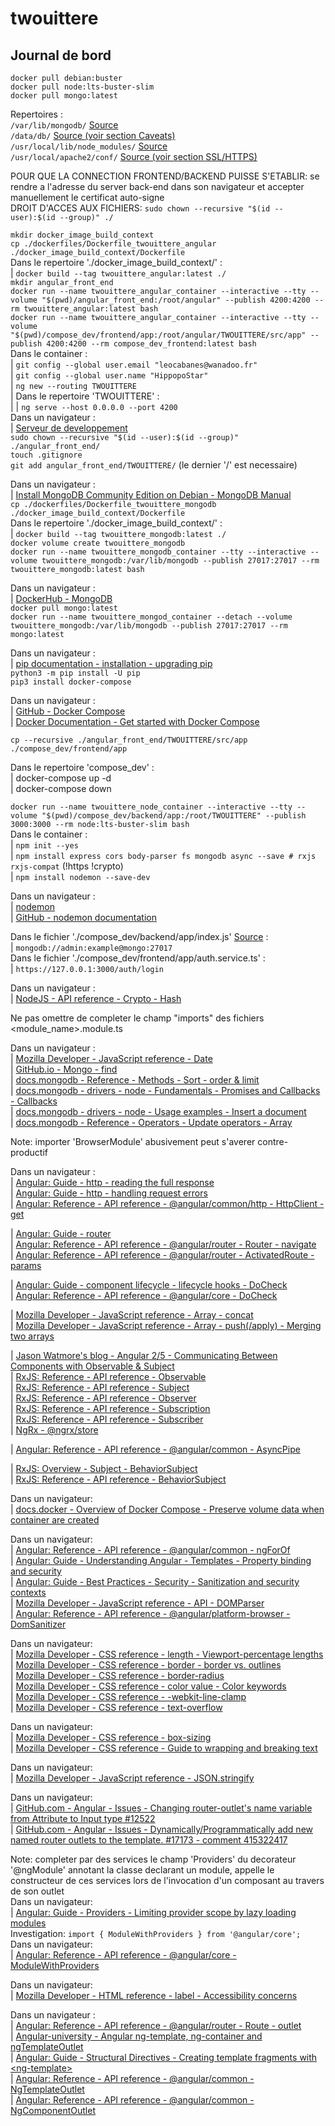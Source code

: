 # twouittere

## Journal de bord

`docker pull debian:buster`  
`docker pull node:lts-buster-slim`  
`docker pull mongo:latest`  

Repertoires :  
`/var/lib/mongodb/` [Source](https://docs.mongodb.com/manual/tutorial/install-mongodb-on-debian/#run-mongodb-community-edition)  
`/data/db/` [Source (voir section Caveats)](https://hub.docker.com/_/mongo)  
`/usr/local/lib/node_modules/` [Source](https://docs.npmjs.com/cli/v7/configuring-npm/folders)  
`/usr/local/apache2/conf/` [Source (voir section SSL/HTTPS)](https://hub.docker.com/_/httpd)  

POUR QUE LA CONNECTION FRONTEND/BACKEND PUISSE S'ETABLIR: se rendre a l'adresse du server back-end dans son navigateur et accepter manuellement le certificat auto-signe  
DROIT D'ACCES AUX FICHIERS: `sudo chown --recursive "$(id --user):$(id --group)" ./`  

`mkdir docker_image_build_context`  
`cp ./dockerfiles/Dockerfile_twouittere_angular ./docker_image_build_context/Dockerfile`  
Dans le repertoire './docker\_image\_build\_context/' :  
|	`docker build --tag twouittere_angular:latest ./`  
`mkdir angular_front_end`  
`docker run --name twouittere_angular_container --interactive --tty --volume "$(pwd)/angular_front_end:/root/angular" --publish 4200:4200 --rm twouittere_angular:latest bash`  
`docker run --name twouittere_angular_container --interactive --tty --volume "$(pwd)/compose_dev/frontend/app:/root/angular/TWOUITTERE/src/app" --publish 4200:4200 --rm compose_dev_frontend:latest bash`  
Dans le container :  
|	`git config --global user.email "leocabanes@wanadoo.fr"`  
|	`git config --global user.name "HippopoStar"`  
|	`ng new --routing TWOUITTERE`  
|	Dans le repertoire 'TWOUITTERE' :  
|	|	`ng serve --host 0.0.0.0 --port 4200`  
Dans un navigateur :  
|	[Serveur de developpement](http://127.0.0.1:4200/)  
`sudo chown --recursive "$(id --user):$(id --group)" ./angular_front_end/`  
`touch .gitignore`  
`git add angular_front_end/TWOUITTERE/` (le dernier '/' est necessaire)  

Dans un navigateur :  
|	[Install MongoDB Community Edition on Debian - MongoDB Manual](https://docs.mongodb.com/manual/tutorial/install-mongodb-on-debian/)  
`cp ./dockerfiles/Dockerfile_twouittere_mongodb ./docker_image_build_context/Dockerfile`  
Dans le repertoire './docker\_image\_build\_context/' :  
|	`docker build --tag twouittere_mongodb:latest ./`  
`docker volume create twouittere_mongodb`  
`docker run --name twouittere_mongodb_container --tty --interactive --volume twouittere_mongodb:/var/lib/mongodb --publish 27017:27017 --rm twouittere_mongodb:latest bash`  

Dans un navigateur :  
|	[DockerHub - MongoDB](https://hub.docker.com/_/mongo)  
`docker pull mongo:latest`  
`docker run --name twouittere_mongod_container --detach --volume twouittere_mongodb:/var/lib/mongodb --publish 27017:27017 --rm mongo:latest`  

Dans un navigateur :  
|	[pip documentation - installation - upgrading pip](https://pip.pypa.io/en/stable/installing/#upgrading-pip)  
`python3 -m pip install -U pip`  
`pip3 install docker-compose`  

Dans un navigateur :  
|	[GitHub - Docker Compose](https://github.com/docker/compose)  
|	[Docker Documentation - Get started with Docker Compose](https://docs.docker.com/compose/gettingstarted/)  

`cp --recursive ./angular_front_end/TWOUITTERE/src/app ./compose_dev/frontend/app`  

Dans le repertoire 'compose\_dev' :  
|	docker-compose up -d  
|	docker-compose down  

`docker run --name twouittere_node_container --interactive --tty --volume "$(pwd)/compose_dev/backend/app:/root/TWOUITTERE" --publish 3000:3000 --rm node:lts-buster-slim bash`  
Dans le container :  
|	`npm init --yes`  
|	`npm install express cors body-parser fs mongodb async --save # rxjs rxjs-compat` (!https !crypto)  
|	`npm install nodemon --save-dev`  

Dans un navigateur :  
|	[nodemon](https://nodemon.io/)  
|	[GitHub - nodemon documentation](https://github.com/remy/nodemon#nodemon)  

Dans le fichier './compose\_dev/backend/app/index.js' [Source](https://docs.mongodb.com/manual/reference/connection-string/) :  
|	`mongodb://admin:example@mongo:27017`  
Dans le fichier './compose\_dev/frontend/app/auth.service.ts' :  
|	`https://127.0.0.1:3000/auth/login`  

Dans un navigateur :  
|	[NodeJS - API reference - Crypto - Hash](https://nodejs.org/api/crypto.html#crypto_class_hash)  

Ne pas omettre de completer le champ "imports" des fichiers \<module\_name\>.module.ts

Dans un navigateur :  
|	[Mozilla Developer - JavaScript reference - Date](https://developer.mozilla.org/en-US/docs/Web/JavaScript/Reference/Global_Objects/Date)  
|	[GitHub.io - Mongo - find](http://mongodb.github.io/node-mongodb-native/3.6/api/Collection.html#find)  
|	[docs.mongodb - Reference - Methods - Sort - order & limit](https://docs.mongodb.com/manual/reference/method/cursor.sort/#limit-results)  
|	[docs.mongodb - drivers - node - Fundamentals - Promises and Callbacks - Callbacks](https://docs.mongodb.com/drivers/node/current/fundamentals/promises/#callbacks)  
|	[docs.mongodb - drivers - node - Usage examples - Insert a document](https://docs.mongodb.com/drivers/node/current/usage-examples/insertOne/)  
|	[docs.mongodb - Reference - Operators - Update operators - Array](https://docs.mongodb.com/manual/reference/operator/update/#array)  

Note: importer 'BrowserModule' abusivement peut s'averer contre-productif

Dans un navigateur :  
|	[Angular: Guide - http - reading the full response](https://angular.io/guide/http#reading-the-full-response)  
|	[Angular: Guide - http - handling request errors](https://angular.io/guide/http#handling-request-errors)  
|	[Angular: Reference - API reference - @angular/common/http - HttpClient - get](https://angular.io/api/common/http/HttpClient#get)  

|	[Angular: Guide - router](https://angular.io/guide/router)  
|	[Angular: Reference - API reference - @angular/router - Router - navigate](https://angular.io/api/router/Router#navigate)  
|	[Angular: Reference - API reference - @angular/router - ActivatedRoute - params](https://angular.io/api/router/ActivatedRoute#params)  

|	[Angular: Guide - component lifecycle - lifecycle hooks - DoCheck](https://angular.io/guide/lifecycle-hooks#defining-custom-change-detection)  
|	[Angular: Reference - API reference - @angular/core - DoCheck](https://angular.io/api/core/DoCheck)  

|	[Mozilla Developer - JavaScript reference - Array - concat](https://developer.mozilla.org/en-US/docs/Web/JavaScript/Reference/Global_Objects/Array/concat)  
|	[Mozilla Developer - JavaScript reference - Array - push(/apply) - Merging two arrays](https://developer.mozilla.org/en-US/docs/Web/JavaScript/Reference/Global_Objects/Array/push#merging_two_arrays)  

|	[Jason Watmore's blog - Angular 2/5 - Communicating Between Components with Observable & Subject](https://jasonwatmore.com/post/2016/12/01/angular-2-communicating-between-components-with-observable-subject)  
|	[RxJS: Reference - API reference - Observable](https://rxjs.dev/api/index/class/Observable)  
|	[RxJS: Reference - API reference - Subject](https://rxjs.dev/api/index/class/Subject)  
|	[RxJS: Reference - API reference - Observer](https://rxjs.dev/api/index/interface/Observer)  
|	[RxJS: Reference - API reference - Subscription](https://rxjs.dev/api/index/class/Subscription)  
|	[RxJS: Reference - API reference - Subscriber](https://rxjs.dev/api/index/class/Subscriber)  
|	[NgRx - @ngrx/store](https://ngrx.io/)  

|	[Angular: Reference - API reference - @angular/common - AsyncPipe](https://angular.io/api/common/AsyncPipe)  

|	[RxJS: Overview - Subject - BehaviorSubject](https://rxjs.dev/guide/subject#behaviorsubject)  
|	[RxJS: Reference - API reference - BehaviorSubject](https://rxjs.dev/api/index/class/BehaviorSubject)  

Dans un navigateur:  
|	[docs.docker - Overview of Docker Compose - Preserve volume data when container are created](https://docs.docker.com/compose/#preserve-volume-data-when-containers-are-created)  

Dans un navigateur:  
|	[Angular: Reference - API reference - @angular/common - ngForOf](https://angular.io/api/common/NgForOf)  
|	[Angular: Guide - Understanding Angular - Templates - Property binding and security](https://angular.io/guide/property-binding#property-binding-and-security)  
|	[Angular: Guide - Best Practices - Security - Sanitization and security contexts](https://angular.io/guide/security#sanitization-and-security-contexts)  
|	[Mozilla Developer - JavaScript reference - API - DOMParser](https://developer.mozilla.org/en-US/docs/Web/API/DOMParser)  
|	[Angular: Reference - API reference - @angular/platform-browser - DomSanitizer](https://angular.io/api/platform-browser/DomSanitizer)  

Dans un navigateur:  
|	[Mozilla Developer - CSS reference - length - Viewport-percentage lengths](https://developer.mozilla.org/en-US/docs/Web/CSS/length#viewport-percentage_lengths)  
|	[Mozilla Developer - CSS reference - border - border vs. outlines](https://developer.mozilla.org/en-US/docs/Web/CSS/border#borders_vs._outlines)  
|	[Mozilla Developer - CSS reference - border-radius](https://developer.mozilla.org/en-US/docs/Web/CSS/border-radius)  
|	[Mozilla Developer - CSS reference - color value - Color keywords](https://developer.mozilla.org/en-US/docs/Web/CSS/color_value#color_keywords)  
|	[Mozilla Developer - CSS reference - -webkit-line-clamp](https://developer.mozilla.org/en-US/docs/Web/CSS/-webkit-line-clamp)  
|	[Mozilla Developer - CSS reference - text-overflow](https://developer.mozilla.org/en-US/docs/Web/CSS/text-overflow)  

Dans un navigateur:  
|	[Mozilla Developer - CSS reference - box-sizing](https://developer.mozilla.org/en-US/docs/Web/CSS/box-sizing)  
|	[Mozilla Developer - CSS reference - Guide to wrapping and breaking text](https://developer.mozilla.org/en-US/docs/Web/CSS/CSS_Text/Wrapping_Text)  

Dans un navigateur:  
|	[Mozilla Developer - JavaScript reference - JSON.stringify](https://developer.mozilla.org/en-US/docs/Web/JavaScript/Reference/Global_Objects/JSON/stringify)  

Dans un navigateur:  
|	[GitHub.com - Angular - Issues - Changing router-outlet's name variable from Attribute to Input type #12522](https://github.com/angular/angular/issues/12522)  
|	[GitHub.com - Angular - Issues - Dynamically/Programmatically add new named router outlets to the template. #17173 - comment 415322417](https://github.com/angular/angular/issues/17173#issuecomment-415322417)  

Note: completer par des services le champ 'Providers' du decorateur '@ngModule' annotant la classe declarant un module, appelle le constructeur de ces services lors de l'invocation d'un composant au travers de son outlet  
Dans un navigateur:  
|	[Angular: Guide - Providers - Limiting provider scope by lazy loading modules](https://angular.io/guide/providers#limiting-provider-scope-by-lazy-loading-modules)  
Investigation: `import { ModuleWithProviders } from '@angular/core';`  
Dans un navigateur:  
|	[Angular: Reference - API reference - @angular/core - ModuleWithProviders](https://angular.io/api/core/ModuleWithProviders)  

Dans un navigateur:  
|	[Mozilla Developer - HTML reference - label - Accessibility concerns](https://developer.mozilla.org/en-US/docs/Web/HTML/Element/label#accessibility_concerns)  

Dans un navigateur :  
|	[Angular: Reference - API reference - @angular/router - Route - outlet](https://angular.io/api/router/Route#outlet)  
|	[Angular-university - Angular ng-template, ng-container and ngTemplateOutlet](https://blog.angular-university.io/angular-ng-template-ng-container-ngtemplateoutlet/#dynamictemplatecreationwiththengtemplateoutletdirective)  
|	[Angular: Guide - Structural Directives - Creating template fragments with \<ng-template\>](https://angular.io/guide/structural-directives#creating-template-fragments-with-ng-template)  
|	[Angular: Reference - API reference - @angular/common - NgTemplateOutlet](https://angular.io/api/common/NgTemplateOutlet)  
|	[Angular: Reference - API reference - @angular/common - NgComponentOutlet](https://angular.io/api/common/NgComponentOutlet)  

